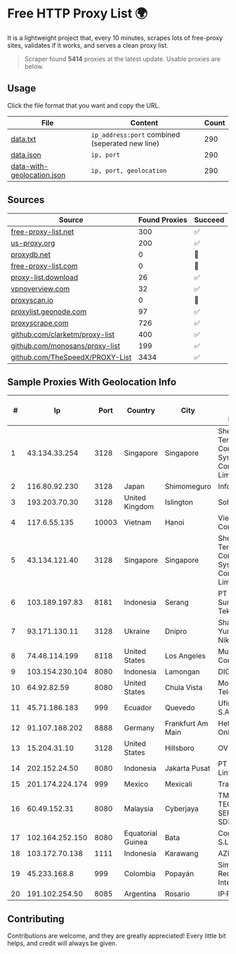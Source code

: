 
# Free HTTP Proxy List 🌍

It is a lightweight project that, every 10 minutes, scrapes lots of free-proxy sites, validates if it works, and serves a clean proxy list.


> Scraper found **5414** proxies at the latest update. Usable proxies are below.

## Usage

Click the file format that you want and copy the URL.


|File|Content|Count|
|----|-------|-----|
|[data.txt](https://raw.githubusercontent.com/themiralay/Proxy-List-World/master/data.txt)|`ip_address:port` combined (seperated new line)|290|
|[data.json](https://raw.githubusercontent.com/themiralay/Proxy-List-World/master/data.json)|`ip, port`|290|
|[data-with-geolocation.json](https://raw.githubusercontent.com/themiralay/Proxy-List-World/master/data-with-geolocation.json)|`ip, port, geolocation`|290|

## Sources

|Source|Found Proxies|Succeed|
|------|-------------|-------|
|[free-proxy-list.net](https://free-proxy-list.net)|300|✅|
|[us-proxy.org](https://www.us-proxy.org)|200|✅|
|[proxydb.net](http://proxydb.net)|0|🚫|
|[free-proxy-list.com](https://free-proxy-list.com/?page=&port=&type%5B%5D=http&type%5B%5D=https&up_time=0&search=Search)|0|🚫|
|[proxy-list.download](https://www.proxy-list.download/HTTP)|26|✅|
|[vpnoverview.com](https://vpnoverview.com/privacy/anonymous-browsing/free-proxy-servers)|32|✅|
|[proxyscan.io](https://www.proxyscan.io)|0|🚫|
|[proxylist.geonode.com](https://proxylist.geonode.com/api/proxy-list?limit=300&page=1&sort_by=lastChecked&sort_type=desc&protocols=http,https)|97|✅|
|[proxyscrape.com](https://api.proxyscrape.com/v2/?request=displayproxies&protocol=http&timeout=10000&country=all&ssl=all&anonymity=all)|726|✅|
|[github.com/clarketm/proxy-list](https://raw.githubusercontent.com/clarketm/proxy-list/master/proxy-list-raw.txt)|400|✅|
|[github.com/monosans/proxy-list](https://raw.githubusercontent.com/monosans/proxy-list/main/proxies/http.txt)|199|✅|
|[github.com/TheSpeedX/PROXY-List](https://raw.githubusercontent.com/TheSpeedX/PROXY-List/master/http.txt)|3434|✅|


## Sample Proxies With Geolocation Info

|#|Ip|Port|Country|City|Internet Service Provider|
|-|--|----|-------|----|-------------------------|
|1|43.134.33.254|3128|Singapore|Singapore|Shenzhen Tencent Computer Systems Company Limited|
|2|116.80.92.230|3128|Japan|Shimomeguro|InfoSphere|
|3|193.203.70.30|3128|United Kingdom|Islington|Sohonet Ripe|
|4|117.6.55.135|10003|Vietnam|Hanoi|Viettel Corporation|
|5|43.134.121.40|3128|Singapore|Singapore|Shenzhen Tencent Computer Systems Company Limited|
|6|103.189.197.83|8181|Indonesia|Serang|PT Graha Sumber Teknologi|
|7|93.171.130.11|3128|Ukraine|Dnipro|Shaporenko Yuri Nikolaevich|
|8|74.48.114.199|8118|United States|Los Angeles|Multacom Corporation|
|9|103.154.230.104|8080|Indonesia|Lamongan|DIGITNET|
|10|64.92.82.59|8080|United States|Chula Vista|Momentum Telecom, Inc.|
|11|45.71.186.183|999|Ecuador|Quevedo|Ufinet Panama S.A.|
|12|91.107.188.202|8888|Germany|Frankfurt Am Main|Hetzner Online AG|
|13|15.204.31.10|3128|United States|Hillsboro|OVH SAS|
|14|202.152.24.50|8080|Indonesia|Jakarta Pusat|PT Aplikanusa Lintasarta|
|15|201.174.224.174|999|Mexico|Mexicali|Transtelco Inc|
|16|60.49.152.31|8080|Malaysia|Cyberjaya|TM TECHNOLOGY SERVICES SDN BHD|
|17|102.164.252.150|8080|Equatorial Guinea|Bata|Conexxia GE S.L|
|18|103.172.70.138|1111|Indonesia|Karawang|AZNET|
|19|45.233.168.8|999|Colombia|Popayán|Simect Group Redes E Internet S.A.S|
|20|191.102.254.50|8085|Argentina|Rosario|IP·RED|



## Contributing

Contributions are welcome, and they are greatly appreciated! Every
little bit helps, and credit will always be given.

